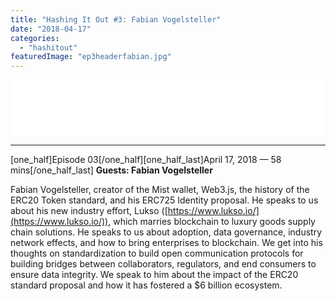 ```yaml
---
title: "Hashing It Out #3: Fabian Vogelsteller"
date: "2018-04-17"
categories: 
  - "hashitout"
featuredImage: "ep3headerfabian.jpg"
---
```


<iframe style="border: none;" src="//html5-player.libsyn.com/embed/episode/id/6485872/height/90/theme/custom/autoplay/no/autonext/no/thumbnail/yes/preload/no/no_addthis/no/direction/backward/render-playlist/no/custom-color/87A93A/" width="100%" height="90" scrolling="no" allowfullscreen="allowfullscreen"></iframe>

* * *

\[one\_half\]Episode 03\[/one\_half\]\[one\_half\_last\]April 17, 2018 — 58 mins\[/one\_half\_last\] **Guests: Fabian Vogelsteller**

Fabian Vogelsteller, creator of the Mist wallet, Web3.js, the history of the ERC20 Token standard, and his ERC725 Identity proposal. He speaks to us about his new industry effort, Lukso ([https://www.lukso.io/](https://www.lukso.io/)), which marries blockchain to luxury goods supply chain solutions. He speaks to us about adoption, data governance, industry network effects, and how to bring enterprises to blockchain. We get into his thoughts on standardization to build open communication protocols for building bridges between collaborators, regulators, and end consumers to ensure data integrity. We speak to him about the impact of the ERC20 standard proposal and how it has fostered a $6 billion ecosystem.
